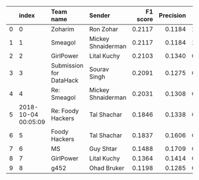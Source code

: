 |    | index               | Team name               | Sender             |   F1 score |   Precision |   Recall |
|---:|:--------------------|:------------------------|:-------------------|-----------:|------------:|---------:|
|  0 | 0                   | Zoharim                 | Ron Zohar          |     0.2117 |      0.1184 |   1.0000 |
|  1 | 1                   | Smeagol                 | Mickey Shnaiderman |     0.2117 |      0.1184 |   1.0000 |
|  2 | 2                   | GirlPower               | Lital Kuchy        |     0.2103 |      0.1340 |   0.4878 |
|  3 | 3                   | Submission for DataHack | Sourav Singh       |     0.2091 |      0.1275 |   0.5805 |
|  4 | 4                   | Re: Smeagol             | Mickey Shnaiderman |     0.2031 |      0.1308 |   0.4537 |
|  5 | 2018-10-04 00:05:09 | Re: Foody Hackers       | Tal Shachar        |     0.1846 |      0.1338 |   0.2976 |
|  6 | 5                   | Foody Hackers           | Tal Shachar        |     0.1837 |      0.1606 |   0.2146 |
|  7 | 6                   | MS                      | Guy Shtar          |     0.1488 |      0.1709 |   0.1317 |
|  8 | 7                   | GirlPower               | Lital Kuchy        |     0.1364 |      0.1414 |   0.1317 |
|  9 | 8                   | g452                    | Ohad Bruker        |     0.1198 |      0.1285 |   0.1122 |